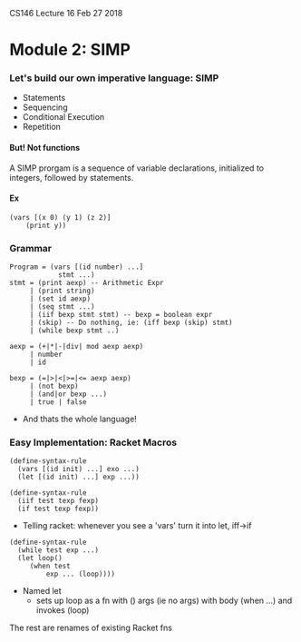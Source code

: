 CS146 Lecture 16 Feb 27 2018

# Module 2: SIMP
### Let's build our own imperative language: SIMP
- Statements
- Sequencing
- Conditional Execution
- Repetition

#### But! Not functions

A SIMP prorgam is a sequence of variable declarations, initialized to integers, followed by statements.

#### Ex
```
(vars [(x 0) (y 1) (z 2)]
    (print y))
```

### Grammar
```
Program = (vars [(id number) ...]
            stmt ...)
stmt = (print aexp) -- Arithmetic Expr
     | (print string)
     | (set id aexp)
     | (seq stmt ...)
     | (iif bexp stmt stmt) -- bexp = boolean expr
     | (skip) -- Do nothing, ie: (iff bexp (skip) stmt)
     | (while bexp stmt ..)

aexp = (+|*|-|div| mod aexp aexp)
     | number
     | id

bexp = (=|>|<|>=|<= aexp aexp)
     | (not bexp)
     | (and|or bexp ...)
     | true | false
```
- And thats the whole language!

### Easy Implementation: Racket Macros
```
(define-syntax-rule
  (vars [(id init) ...] exo ...)
  (let [(id init) ...] exp ...))

(define-syntax-rule
  (iif test texp fexp)
  (if test texp fexp))
```
- Telling racket: whenever you see a 'vars' turn it into let, iff->if

```
(define-syntax-rule
  (while test exp ...)
  (let loop()
     (when test
         exp ... (loop))))
```
- Named let
  - sets up loop as a fn with () args (ie no args) with body (when ...) and invokes (loop)

The rest are renames of existing Racket fns
